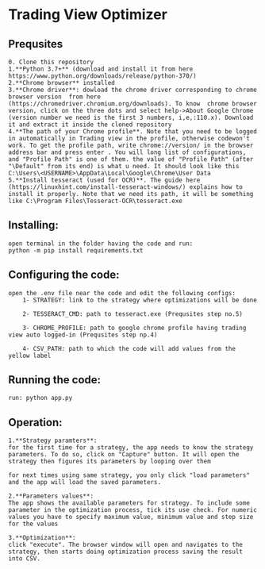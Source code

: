 # Trading View Optimizer

## Prequsites
	0. Clone this repository
    1.**Python 3.7+** (download and install it from here https://www.python.org/downloads/release/python-370/)
    2.**Chrome browser** installed
    3.**Chrome driver**: dowload the chrome driver corresponding to chrome browser version  from here (https://chromedriver.chromium.org/downloads). To know  chrome browser version, click on the three dots and select help->About Google Chrome (version number we need is the first 3 numbers, i,e,:110.x). Download it and extract it inside the cloned repository
    4.**The path of your Chrome profile**. Note that you need to be logged in automatically in Trading view in the profile, otherwise codewon't work. To get the profile path, write chrome://version/ in the browser address bar and press enter . You will long list of configurations, and "Profile Path" is one of them. the value of "Profile Path" (after "\Default" from its end) is what u need. It should look like this C:\Users\<USERNAME>\AppData\Local\Google\Chrome\User Data
    5.**Install tesseract (used for OCR)**. The guide here (https://linuxhint.com/install-tesseract-windows/) explains how to install it properly. Note that we need its path, it will be something like C:\Program Files\Tesseract-OCR\tesseract.exe


## Installing:
    open terminal in the folder having the code and run: 
    python -m pip install requirements.txt

## Configuring the code:
    open the .env file near the code and edit the following configs:
        1- STRATEGY: link to the strategy where optimizations will be done

        2- TESSERACT_CMD: path to tesseract.exe (Prequsites step no.5)

        3- CHROME_PROFILE: path to google chrome profile having trading view auto logged-in (Prequsites step np.4)

        4- CSV_PATH: path to which the code will add values from the yellow label
        

## Running the code:

    run: python app.py

## Operation:
    1.**Strategy paramters**:
    for the first time for a strategy, the app needs to know the strategy parameters. To do so, click on "Capture" button. It will open the strategy then figures its parameters by looping over them

    for next times using same strategy, you only click "load parameters" and the app will load the saved parameters.

    2.**Parameters values**:
    The app shows the available parameters for strategy. To include some parameter in the optimization process, tick its use check. For numeric values you have to specify maximum value, minimum value and step size for the values

    3.**Optimization**:
    click "execute". The browser window will open and navigates to the strategy, then starts doing optimization process saving the result into CSV.


